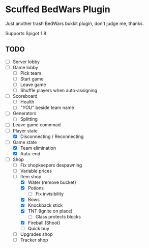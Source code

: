 # Scuffed BedWars Plugin

Just another trash BedWars bukkit plugin, don't judge me, thanks.

Supports Spigot 1.8

## TODO

- [ ] Server lobby
- [ ] Game lobby
    - [ ] Pick team
    - [ ] Start game
    - [ ] Leave game
    - [ ] Shuffle players when auto-assigning
- [ ] Scoreboard
  - [ ] Health
  - [ ] "*YOU*" beside team name
- [ ] Generators
  - [ ] Splitting
- [ ] Leave game commnad
- [ ] Player state
  - [x] Disconnecting / Reconnecting
- [ ] Game state
  - [x] Team elimination
  - [x] Auto-end
- [ ] Shop
  - [ ] Fix shopkeepers despawning
  - [ ] Variable prices
  - [ ] Item shop
    - [x] Water (remove bucket)
    - [x] Potions
      - [ ] Fix invisibility
    - [x] Bows
    - [x] Knockback stick
    - [x] TNT (Ignite on place)
      - [ ] Glass protects blocks
    - [x] Fireball (Shoot)
    - [ ] Quick buy
  - [ ] Upgrades shop
  - [ ] Tracker shop
